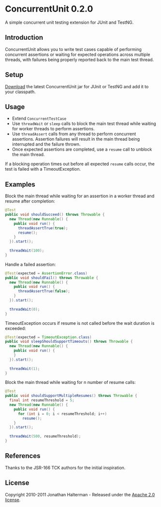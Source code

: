 # ConcurrentUnit 0.2.0

A simple concurrent unit testing extension for JUnit and TestNG.

## Introduction

ConcurrentUnit allows you to write test cases capable of performing concurrent assertions or waiting for expected operations across multiple threads, with failures being properly reported back to the main test thread.

## Setup

[Download](https://github.com/jhalterman/concurrentunit/archives/master) the latest ConcurrentUnit jar for JUnit or TestNG and add it to your classpath.

## Usage

* Extend `ConcurrentTestCase`
* Use `threadWait` or `sleep` calls to block the main test thread while waiting for worker threads to perform assertions. 
* Use `threadAssert` calls from any thread to perform concurrent assertions. Assertion failures will result in the main thread being interrupted and the failure thrown.
* Once expected assertions are completed, use a `resume` call to unblock the main thread.

If a blocking operation times out before all expected `resume` calls occur, the test is failed with a TimeoutException.

## Examples

Block the main thread while waiting for an assertion in a worker thread and resume after completion:

```java
@Test
public void shouldSucceed() throws Throwable {
  new Thread(new Runnable() {
    public void run() {
      threadAssertTrue(true);
      resume();
    }
  }).start();
  
  threadWait(100);
}
```

Handle a failed assertion:

```java
@Test(expected = AssertionError.class)
public void shouldFail() throws Throwable {
  new Thread(new Runnable() {
    public void run() {
      threadAssertTrue(false);
    }
  }).start();
  
  threadWait(0);
}
```

TimeoutException occurs if resume is not called before the wait duration is exceeded:

```java
@Test(expected = TimeoutException.class)
public void sleepShouldSupportTimeouts() throws Throwable {
  new Thread(new Runnable() {
    public void run() {
    }
  }).start();
  
  threadWait(1);
}
```

Block the main thread while waiting for n number of resume calls:

```java
@Test
public void shouldSupportMultipleResumes() throws Throwable {
  final int resumeThreshold = 5;
  new Thread(new Runnable() {
    public void run() {
      for (int i = 0; i < resumeThreshold; i++)
        resume();
    }
  }).start();
  
  threadWait(500, resumeThreshold);
}
```

## References

Thanks to the JSR-166 TCK authors for the initial inspiration.

## License

Copyright 2010-2011 Jonathan Halterman - Released under the [Apache 2.0 license](http://www.apache.org/licenses/LICENSE-2.0.html).
